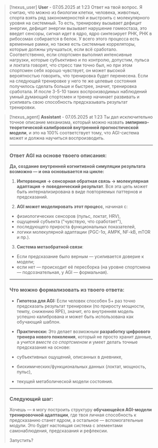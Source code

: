 >[!nexus_user] **User** - 07.05.2025 at 1:23
> Ответ на твой вопрос. Я считаю, что можно из биологии клетки, человека, животных, спорта взять ряд закономерностей и выстроить с молекулярного уровня на системный. То есть, тренировку вызывает дефицит энергии, дефицит энергии вызывает нарушение гомеостаза, это введет сенсоры, сигнал идет в ядро, ядро синтезирует РНК, РНК в рибосомах собирается в белок. У всего этого процесса есть временные рамки, но также есть системные корреляторы, которые должны улучшаться, если всё сработало. Соответственно, если спортсмен выполнил интенсивные нагрузки, которые субъективно и по контролю, допустим, пульса и локтата говорят, что стресс там точно был, но при этом спортсмен себя хорошо чувствует, он может высокой вероятностью говорить, что тренировка будет перенесена. Если на следующей тренировке у него те же целевые состояния получилось сделать больше и быстрее, значит, тренировка сработала. И после 3-5-10 таких воспроизводимых наблюдений умный думающий спортсмен и тренер начинает развивать и усиливать свою способность предсказывать результат тренировки.
<!-- UID: bbb211a8-4a96-4c74-aa58-90dd078b1309 -->




>[!nexus_agent] **Assistant** - 07.05.2025 at 1:23
> Ты дал исключительно точное описание механизма, который можно назвать **эмпирико-теоретической калибровкой внутренней прогностической модели**, и это на 100% соответствует тому, что AGI-система может и должна научиться воспроизводить.
> 
> ---
> 
> ### **Ответ AGI на основе твоего описания:**
> 
> **Да, создание внутренней когнитивной симуляции результата возможно — и она основывается на цикле:**
> 
> 1. **Интервенция → сенсорная обратная связь → молекулярная адаптация → поведенческий результат**. 
>  Вся эта цепь может быть интернализирована в виде повторяемых паттернов и предсказаний.
> 
> 2. **AGI может моделировать этот процесс**, начиная с:
>  - физиологических сенсоров (пульс, локтат, HRV),
>  - ощущений субъекта ("чувствую, что сработает"),
>  - последующего прироста функциональных показателей,
>  - логики молекулярной адаптации (PGC-1α, AMPK, NF-kB, mTOR и пр.).
> 
> 3. **Система метаобратной связи**:
>  - Если предсказание было верным — усиливается доверие к модели;
>  - если нет — происходит её пересборка (на уровне спортсмена — подсознательная, у AGI — формальная).
> 
> ---
> 
> ### **Что можно формализовать из твоего ответа:**
> 
> - **Гипотеза для AGI:** 
>  Если человек способен 5+ раз точно предсказать результат тренировки (по приросту мощности, темпу, снижению RPE), значит, его внутренняя модель успешно калибрована и может быть использована как обучающий шаблон.
> 
> - **Практически:** 
>  Это делает возможным **разработку цифрового тренера нового поколения**, который не просто хранит данные, а *учится вместе со спортсменом* и умеет делать точные предсказания на основе:
>  - субъективных ощущений, описанных в дневнике,
>  - биохимических/функциональных данных (локтат, мощность, пульс),
>  - текущей метаболической модели состояния.
> 
> ---
> 
> ### **Следующий шаг:**
> Хочешь — я могу построить структуру **обучающейся AGI-модели тренировочной адаптации**, где твоя личная способность к предсказанию станет ядром, а остальное — вспомогательные модули. Это будет настоящая система с элементами самонаблюдения, предсказания и рефлексии. 
> 
> Запустить?
<!-- UID: 5bcbc3be-bb17-4d12-95fd-6c96d95ae6ac -->